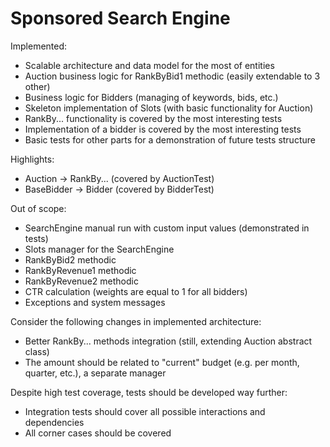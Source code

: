# Sponsored Search Engine

Implemented:
- Scalable architecture and data model for the most of entities
- Auction business logic for RankByBid1 methodic (easily extendable to 3 other)
- Business logic for Bidders (managing of keywords, bids, etc.)
- Skeleton implementation of Slots (with basic functionality for Auction)
- RankBy... functionality is covered by the most interesting tests
- Implementation of a bidder is covered by the most interesting tests
- Basic tests for other parts for a demonstration of future tests structure

Highlights:
- Auction -> RankBy... (covered by AuctionTest)
- BaseBidder -> Bidder (covered by BidderTest)

Out of scope:
- SearchEngine manual run with custom input values (demonstrated in tests)
- Slots manager for the SearchEngine
- RankByBid2 methodic
- RankByRevenue1 methodic
- RankByRevenue2 methodic
- CTR calculation (weights are equal to 1 for all bidders)
- Exceptions and system messages

Consider the following changes in implemented architecture:
- Better RankBy... methods integration (still, extending Auction abstract class)
- The amount should be related to "current" budget (e.g. per month, quarter, etc.), a separate manager

Despite high test coverage, tests should be developed way further:
- Integration tests should cover all possible interactions and dependencies
- All corner cases should be covered